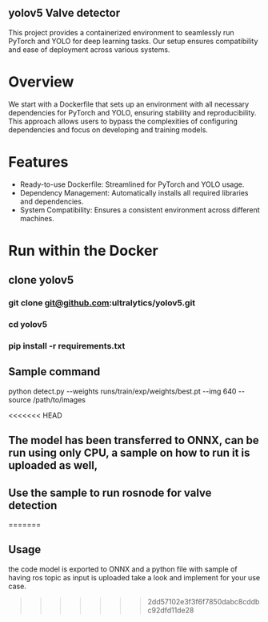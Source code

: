 


## yolov5 Valve detector

This project provides a containerized environment to seamlessly run PyTorch and YOLO for deep learning tasks. Our setup ensures compatibility and ease of deployment across various systems.

# Overview
We start with a Dockerfile that sets up an environment with all necessary dependencies for PyTorch and YOLO, ensuring stability and reproducibility. This approach allows users to bypass the complexities of configuring dependencies and focus on developing and training models.

# Features
- Ready-to-use Dockerfile: Streamlined for PyTorch and YOLO usage.
- Dependency Management: Automatically installs all required libraries and dependencies.
- System Compatibility: Ensures a consistent environment across different machines.

# Run within the Docker
## clone yolov5

### git clone git@github.com:ultralytics/yolov5.git

### cd yolov5

### pip install -r requirements.txt 

## Sample command
python detect.py --weights runs/train/exp/weights/best.pt --img 640 --source /path/to/images


<<<<<<< HEAD
## The model has been transferred to ONNX, can be run using only CPU, a sample on how to run it is uploaded as well, 

## Use the sample to run rosnode for valve detection

=======
## Usage 	
the code model is exported to ONNX and a python file with sample of having ros topic as input is uploaded take a look and implement for your use case.
>>>>>>> 2dd57102e3f3f6f7850dabc8cddbc92dfd11de28
